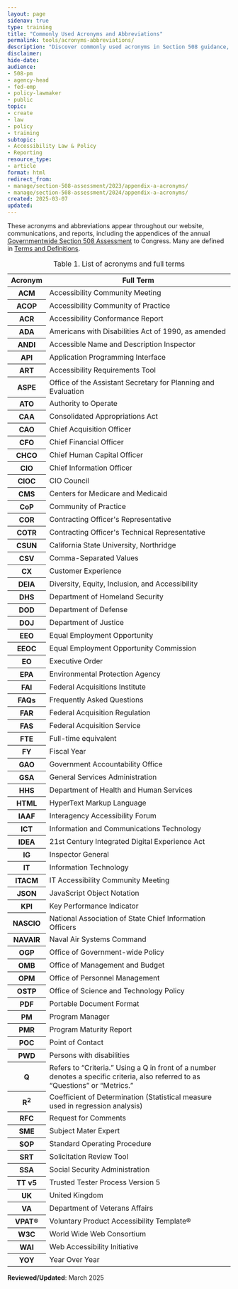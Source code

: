 ```yaml
---
layout: page
sidenav: true
type: training
title: "Commonly Used Acronyms and Abbreviations"
permalink: tools/acronyms-abbreviations/
description: "Discover commonly used acronyms in Section 508 guidance, technical assistance, and reporting, including those in Appendix A of the annual Governmentwide Section 508 Assessment to Congress. Stay informed on accessibility compliance terms."
disclaimer: 
hide-date: 
audience: 
- 508-pm
- agency-head
- fed-emp
- policy-lawmaker
- public
topic: 
- create
- law
- policy
- training
subtopic: 
- Accessibility Law & Policy
- Reporting
resource_type: 
- article
format: html
redirect_from:
- manage/section-508-assessment/2023/appendix-a-acronyms/
- manage/section-508-assessment/2024/appendix-a-acronyms/
created: 2025-03-07
updated: 
---
```

These acronyms and abbreviations appear throughout our website, communications, and reports, including the appendices of the annual [Governmentwide Section 508 Assessment]({{site.baseurl}}/manage/section-508-assessment/annual-reports/) to Congress. Many are defined in [Terms and Definitions]({{site.baseurl}}/tools/glossary/).

<table class="usa-table usa-table--borderless striped">	
<caption>Table 1. List of acronyms and full terms</caption>	
<thead>
    <tr>
        <th scope="col">Acronym</th>
        <th scope="col">Full Term</th>
    </tr>
</thead>
<tbody>
    <tr>
        <th scope="row" id="acm">ACM</th>
        <td>Accessibility Community Meeting</td>
    </tr>
    <tr>
        <th scope="row" id="acop">ACOP</th>
        <td>Accessibility Community of Practice</td>
    </tr>
    <tr>
        <th scope="row" id="acr">ACR</th>
        <td>Accessibility Conformance Report</td>
    </tr>
    <tr>
        <th scope="row" id="ada">ADA</th>
        <td>Americans with Disabilities Act of 1990, as amended</td>
    </tr>
    <tr>
        <th scope="row" id="andi">ANDI</th>
        <td>Accessible Name and Description Inspector</td>
    </tr>
    <tr>
        <th scope="row" id="api">API</th>
        <td>Application Programming Interface</td>
    </tr>
    <tr>
        <th scope="row" id="art">ART</th>
        <td>Accessibility Requirements Tool</td>
    </tr>
    <tr>
        <th scope="row" id="aspe">ASPE</th>
        <td>Office of the Assistant Secretary for Planning and Evaluation</td>
    </tr>
    <tr>
        <th scope="row" id="ato">ATO</th>
        <td>Authority to Operate</td>
    </tr>
    <tr>
        <th scope="row" id="caa">CAA</th>
        <td>Consolidated Appropriations Act</td>
    </tr>
    <tr>
        <th scope="row" id="cao">CAO</th>
        <td>Chief Acquisition Officer</td>
    </tr>
    <tr>
        <th scope="row" id="cfo">CFO</th>
        <td>Chief Financial Officer</td>
    </tr>
    <tr>
        <th scope="row" id="chco">CHCO</th>
        <td>Chief Human Capital Officer</td>
    </tr>
    <tr>
        <th scope="row" id="cio">CIO</th>
        <td>Chief Information Officer</td>
    </tr>
    <tr>
        <th scope="row" id="cioc">CIOC</th>
        <td>CIO Council</td>
    </tr>
    <tr>
        <th scope="row" id="cms">CMS</th>
        <td>Centers for Medicare and Medicaid</td>
    </tr>
    <tr>
        <th scope="row" id="cop">CoP</th>
        <td>Community of Practice</td>
    </tr>
    <tr>
        <th scope="row" id="cor">COR</th>
        <td>Contracting Officer's Representative</td>
    </tr>
    <tr>
        <th scope="row" id="cotr">COTR</th>
        <td>Contracting Officer's Technical Representative</td>
    </tr>
    <tr>
        <th scope="row" id="csun">CSUN</th>
        <td>California State University, Northridge</td>
    </tr>
    <tr>
        <th scope="row" id="csv">CSV</th>
        <td>Comma-Separated Values</td>
    </tr>
    <tr>
        <th scope="row" id="cx">CX</th>
        <td>Customer Experience</td>
    </tr>
    <tr>
        <th scope="row" id="deia">DEIA</th>
        <td>Diversity, Equity, Inclusion, and Accessibility</td>
    </tr>
    <tr>
        <th scope="row" id="dhs">DHS</th>
        <td>Department of Homeland Security</td>
    </tr>
    <tr>
        <th scope="row" id="dod">DOD</th>
        <td>Department of Defense</td>
    </tr>
    <tr>
        <th scope="row" id="doj">DOJ</th>
        <td>Department of Justice</td>
    </tr>
    <tr>
        <th scope="row" id="eeo">EEO</th>
        <td>Equal Employment Opportunity</td>
    </tr>
    <tr>
        <th scope="row" id="eeoc">EEOC</th>
        <td>Equal Employment Opportunity Commission</td>
    </tr>
    <tr>
        <th scope="row" id="eo">EO</th>
        <td>Executive Order</td>
    </tr>
    <tr>
        <th scope="row" id="epa">EPA</th>
        <td>Environmental Protection Agency</td>
    </tr>
    <tr>
        <th scope="row" id="fai">FAI</th>
        <td>Federal Acquisitions Institute</td>
    </tr>
    <tr>
        <th scope="row" id="faq">FAQs</th>
        <td>Frequently Asked Questions</td>
    </tr>
    <tr>
        <th scope="row" id="far">FAR</th>
        <td>Federal Acquisition Regulation</td>
    </tr>
    <tr>
        <th scope="row" id="fas">FAS</th>
        <td>Federal Acquisition Service</td>
    </tr>
    <tr>
        <th scope="row" id="fte">FTE</th>
        <td>Full-time equivalent</td>
    </tr>
    <tr>
        <th scope="row" id="fy">FY</th>
        <td>Fiscal Year</td>
    </tr>
    <tr>
        <th scope="row" id="gao">GAO</th>
        <td>Government Accountability Office</td>
    </tr>
    <tr>
        <th scope="row" id="gsa">GSA</th>
        <td>General Services Administration</td>
    </tr>
    <tr>
        <th scope="row" id="hhs">HHS</th>
        <td>Department of Health and Human Services</td>
    </tr>
    <tr>
        <th scope="row" id="html">HTML</th>
        <td>HyperText Markup Language</td>
    </tr>
    <tr>
        <th scope="row" id="iaaf">IAAF</th>
        <td>Interagency Accessibility Forum</td>
    </tr>
    <tr>
        <th scope="row" id="ict">ICT</th>
        <td>Information and Communications Technology</td>
    </tr>
    <tr>
        <th scope="row" id="idea">IDEA</th>
        <td>21st Century Integrated Digital Experience Act</td>
    </tr>
    <tr>
        <th scope="row" id="ig">IG</th>
        <td>Inspector General</td>
    </tr>
    <tr>
        <th scope="row" id="it">IT</th>
        <td>Information Technology</td>
    </tr>
    <tr>
        <th scope="row" id="itacm">ITACM</th>
        <td>IT Accessibility Community Meeting</td>
    </tr>
    <tr>
        <th scope="row" id="json">JSON</th>
        <td>JavaScript Object Notation</td>
    </tr>
    <tr>
        <th scope="row" id="kpi">KPI</th>
        <td>Key Performance Indicator</td>
    </tr>
    <tr>
        <th scope="row" id="nascio">NASCIO</th>
        <td>National Association of State Chief Information Officers</td>
    </tr>
    <tr>
        <th scope="row" id="navair">NAVAIR</th>
        <td>Naval Air Systems Command</td>
    </tr>
    <tr>
        <th scope="row" id="ogp">OGP</th>
        <td>Office of Government-wide Policy</td>
    </tr>
    <tr>
        <th scope="row" id="omb">OMB</th>
        <td>Office of Management and Budget</td>
    </tr>
    <tr>
        <th scope="row" id="opm">OPM</th>
        <td>Office of Personnel Management</td>
    </tr>
    <tr>
        <th scope="row" id="ostp">OSTP</th>
        <td>Office of Science and Technology Policy</td>
    </tr>
    <tr>
        <th scope="row" id="pdf">PDF</th>
        <td>Portable Document Format</td>
    </tr>
    <tr>
        <th scope="row" id="pm">PM</th>
        <td>Program Manager</td>
    </tr>
    <tr>
        <th scope="row" id="pmr">PMR</th>
        <td>Program Maturity Report</td>
    </tr>
    <tr>
        <th scope="row" id="poc">POC</th>
        <td>Point of Contact</td>
    </tr>
    <tr>
        <th scope="row" id="pwd">PWD</th>
        <td>Persons with disabilities</td>
    </tr>
    <tr>
        <th scope="row" id="q">Q</th>
        <td>Refers to “Criteria.” Using a Q in front of a number denotes a specific criteria, also referred to as “Questions” or “Metrics.”</td>
    </tr>
    <tr>
        <th scope="row" id="r2">R<sup>2</sup></th>
        <td>Coefficient of Determination (Statistical measure used in regression analysis)</td>
    </tr>
    <tr>
        <th scope="row" id="rfc">RFC</th>
        <td>Request for Comments</td>
    </tr>
    <tr>
        <th scope="row" id="sme">SME</th>
        <td>Subject Mater Expert</td>
    </tr>
    <tr>
        <th scope="row" id="sop">SOP</th>
        <td>Standard Operating Procedure</td>
    </tr>
    <tr>
        <th scope="row" id="srt">SRT</th>
        <td>Solicitation Review Tool</td>
    </tr>
    <tr>
        <th scope="row" id="ssa">SSA</th>
        <td>Social Security Administration</td>
    </tr>
    <tr>
        <th scope="row" id="ttv5">TT v5</th>
        <td>Trusted Tester Process Version 5</td>
    </tr>
    <tr>
        <th scope="row" id="uk">UK</th>
        <td>United Kingdom</td>
    </tr>
    <tr>
        <th scope="row" id="va">VA</th>
        <td>Department of Veterans Affairs</td>
    </tr>
    <tr>
        <th scope="row" id="vpat">VPAT&reg;</th>
        <td>Voluntary Product Accessibility Template&reg;</td>
    </tr>
    <tr>
        <th scope="row" id="w3c">W3C</th>
        <td>World Wide Web Consortium</td>
    </tr>
    <tr>
        <th scope="row" id="wai">WAI</th>
        <td>Web Accessibility Initiative</td>
    </tr>
    <tr>
        <th scope="row" id="yoy">YOY</th>
        <td>Year Over Year</td>
    </tr>
</tbody>	
</table>

**Reviewed/Updated**: March 2025